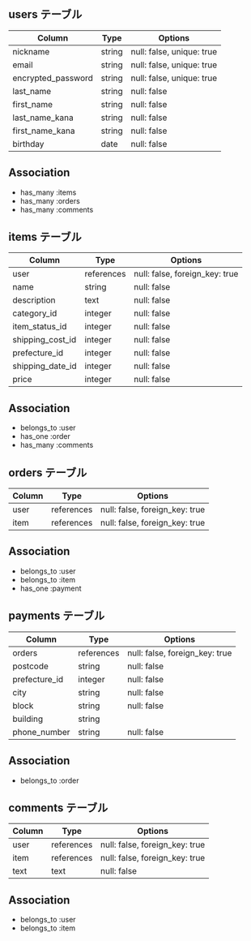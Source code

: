 ## users テーブル
| Column             | Type   | Options                   |
| ------------------ | ------ | ------------------------- |
| nickname           | string | null: false, unique: true |
| email              | string | null: false, unique: true |
| encrypted_password | string | null: false, unique: true |
| last_name          | string | null: false               |
| first_name         | string | null: false               |
| last_name_kana     | string | null: false               |
| first_name_kana    | string | null: false               |
| birthday           | date   | null: false               |
## Association
- has_many :items
- has_many :orders
- has_many :comments



## items テーブル
| Column           | Type       | Options                        |
| ------------------ | ------ | ------------------------- |
| user             | references | null: false, foreign_key: true |
| name             | string     | null: false                    |
| description      | text       | null: false                    |
| category_id      | integer    | null: false                    |
| item_status_id   | integer    | null: false                    |
| shipping_cost_id | integer    | null: false                    |
| prefecture_id    | integer    | null: false                    |
| shipping_date_id | integer    | null: false                    |
| price            | integer    | null: false                    |
## Association
- belongs_to :user
- has_one :order
- has_many :comments



## orders テーブル
| Column | Type       | Options                        |
| ------------------ | ------ | ------------------------- |
| user   | references | null: false, foreign_key: true |
| item   | references | null: false, foreign_key: true |
## Association
- belongs_to :user
- belongs_to :item
- has_one :payment



## payments テーブル
| Column        | Type       | Options                        |
| ------------------ | ------ | ------------------------- |
| orders        | references | null: false, foreign_key: true |
| postcode      | string     | null: false                    |
| prefecture_id | integer    | null: false                    |
| city          | string     | null: false                    |
| block         | string     | null: false                    |
| building      | string     |                                |
| phone_number  | string     | null: false                    |
## Association
- belongs_to :order



## comments テーブル
| Column | Type       | Options                        |
| ------------------ | ------ | ------------------------- |
| user   | references | null: false, foreign_key: true |
| item   | references | null: false, foreign_key: true |
| text   | text       | null: false                    |
## Association
- belongs_to :user
- belongs_to :item